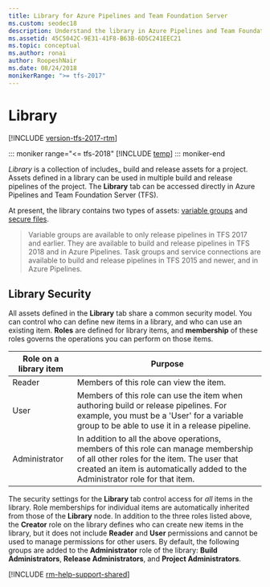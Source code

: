 ```yaml
---
title: Library for Azure Pipelines and Team Foundation Server
ms.custom: seodec18
description: Understand the library in Azure Pipelines and Team Foundation Server (TFS)
ms.assetid: 45C5042C-9E31-41F8-B63B-6D5C241EEC21
ms.topic: conceptual
ms.author: ronai
author: RoopeshNair
ms.date: 08/24/2018
monikerRange: ">= tfs-2017"
---
```


# Library

[!INCLUDE [version-tfs-2017-rtm](../includes/version-tfs-2017-rtm.md)]

::: moniker range="<= tfs-2018"
[!INCLUDE [temp](../includes/concept-rename-note.md)]
::: moniker-end

_Library_ is a collection of includes\_ build and release assets for a project.
Assets defined in a library can be used in multiple build and release pipelines of the project.
The **Library** tab can be accessed directly in Azure Pipelines and Team Foundation Server (TFS).

At present, the library contains two types of assets: [variable groups](variable-groups.md) and [secure files](secure-files.md).

> Variable groups are available to only release pipelines in TFS 2017 and earlier. They are available to build and release pipelines in TFS 2018 and in Azure Pipelines.
> Task groups and service connections are available to build and release pipelines in TFS 2015 and newer, and in Azure Pipelines.

<h2 id="security">Library Security</h2>

All assets defined in the **Library** tab share a common security model. You can control who can define new items in a library,
and who can use an existing item. **Roles** are defined for library items, and **membership** of these roles governs the
operations you can perform on those items.

| Role on a library item | Purpose                                                                                                                                                                                                            |
| ---------------------- | ------------------------------------------------------------------------------------------------------------------------------------------------------------------------------------------------------------------ |
| Reader                 | Members of this role can view the item.                                                                                                                                                                            |
| User                   | Members of this role can use the item when authoring build or release pipelines. For example, you must be a 'User' for a variable group to be able to use it in a release pipeline.                                |
| Administrator          | In addition to all the above operations, members of this role can manage membership of all other roles for the item. The user that created an item is automatically added to the Administrator role for that item. |

The security settings for the **Library** tab control access for _all_ items in the library. Role memberships for individual items are automatically inherited from those of the **Library** node.
In addition to the three roles listed above, the **Creator** role on the library defines who can create new items in the library, but it does not include **Reader** and **User** permissions and cannot be used to manage permissions for other users.
By default, the following groups are added to the **Administrator** role of the library: **Build Administrators**, **Release Administrators**, and **Project Administrators**.

[!INCLUDE [rm-help-support-shared](../includes/rm-help-support-shared.md)]
